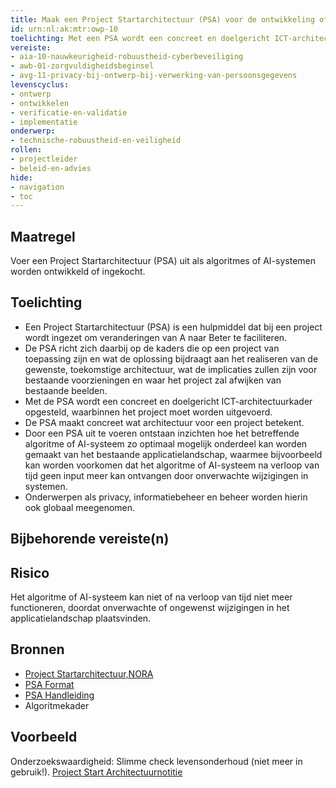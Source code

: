 ```yaml
---
title: Maak een Project Startarchitectuur (PSA) voor de ontwikkeling of inkoop van algoritmes
id: urn:nl:ak:mtr:owp-10
toelichting: Met een PSA wordt een concreet en doelgericht ICT-architectuurkader opgesteld, waarbinnen het project moet worden uitgevoerd.
vereiste:
- aia-10-nauwkeurigheid-robuustheid-cyberbeveiliging
- awb-01-zorgvuldigheidsbeginsel
- avg-11-privacy-bij-ontwerp-bij-verwerking-van-persoonsgegevens
levenscyclus:
- ontwerp
- ontwikkelen
- verificatie-en-validatie
- implementatie
onderwerp:
- technische-robuustheid-en-veiligheid
rollen:
- projectleider
- beleid-en-advies
hide:
- navigation
- toc
---
```


<!-- tags -->

## Maatregel

Voer een Project Startarchitectuur (PSA) uit als algoritmes of AI-systemen worden ontwikkeld of ingekocht.

## Toelichting

- Een Project Startarchitectuur (PSA) is een hulpmiddel dat bij een project wordt ingezet om veranderingen van A naar Beter te faciliteren.
- De PSA richt zich daarbij op de kaders die op een project van toepassing zijn en wat de oplossing bijdraagt aan het realiseren van de gewenste, toekomstige architectuur, wat de implicaties zullen zijn voor bestaande voorzieningen en waar het project zal afwijken van bestaande beelden.
- Met de PSA wordt een concreet en doelgericht ICT-architectuurkader opgesteld, waarbinnen het project moet worden uitgevoerd. 
- De PSA maakt concreet wat architectuur voor een project betekent.
- Door een PSA uit te voeren ontstaan inzichten hoe het betreffende algoritme of AI-systeem zo optimaal mogelijk onderdeel kan worden gemaakt van het bestaande applicatielandschap, waarmee bijvoorbeeld kan worden voorkomen dat het algoritme of AI-systeem na verloop van tijd geen input meer kan ontvangen door onverwachte wijzigingen in systemen.
- Onderwerpen als privacy, informatiebeheer en beheer worden hierin ook globaal meegenomen. 
  
## Bijbehorende vereiste(n)

<!-- list_vereisten_on_maatregelen_page -->

## Risico
Het algoritme of AI-systeem kan niet of na verloop van tijd niet meer functioneren, doordat onverwachte of ongewenst wijzigingen in het applicatielandschap plaatsvinden. 

## Bronnen

- [Project Startarchitectuur,NORA](https://www.noraonline.nl/wiki/PSA_(Project_Startarchitectuur))
- [PSA Format](https://www.noraonline.nl/images/noraonline/9/96/NORA_PSA_format.odt)
- [PSA Handleiding](https://www.noraonline.nl/images/noraonline/9/93/NORA-handleiding_voor_het_opstellen_van_een_PSA.odt)
- Algoritmekader

## Voorbeeld

Onderzoekswaardigheid: Slimme check levensonderhoud (niet meer in gebruik!). [Project Start Architectuurnotitie](https://algoritmeregister.amsterdam.nl/wp-content/plugins/saidot-integratorv2/proxy.php?url=AHn%2B3x1z2imOmm0lOvAus5CVlGVVvJprgQD4cckV1WakmswgAC%2BrBXoElLUqjLFXbQD%2BDhXIfXyZ3PkucbEB8bYD8rpIdh1fkU3iEcm%2FxXU6waCLq20vSGbyXl6UawFq7XJiDRMFN%2BxNwzhI%2F95QAChRcxDzeIa8LP2W35ywKvM8I7gohjeuG9xdZFN5FnS%2FN8tUMXl%2BNJkVrIEciqiCKcbHve9wivl3VdrmOzDQbsQC5xe8HXAv37RzfMcO6eT%2FhL6u5hol%2FUReJGnL9oDr2kfcphEGX%2FSnSW1gCNSQCBn7CBdznwp1m3yE%2Fn66zz%2F0G6CtxyAtc0pASMu8mWrAqLMwzPdKnz7wcfjl3dTwTxQ%3D)
